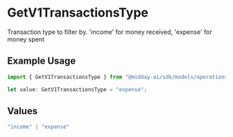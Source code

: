 # GetV1TransactionsType

Transaction type to filter by. 'income' for money received, 'expense' for money spent

## Example Usage

```typescript
import { GetV1TransactionsType } from "@midday-ai/sdk/models/operations";

let value: GetV1TransactionsType = "expense";
```

## Values

```typescript
"income" | "expense"
```